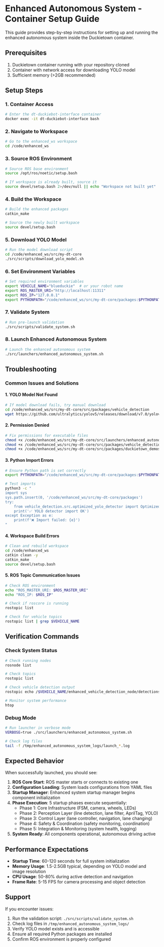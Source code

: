 # Enhanced Autonomous System - Container Setup Guide

This guide provides step-by-step instructions for setting up and running the enhanced autonomous system inside the Duckietown container.

## Prerequisites

1. Duckietown container running with your repository cloned
2. Container with network access for downloading YOLO model
3. Sufficient memory (>2GB recommended)

## Setup Steps

### 1. Container Access
```bash
# Enter the dt-duckiebot-interface container
docker exec -it dt-duckiebot-interface bash
```

### 2. Navigate to Workspace
```bash
# Go to the enhanced_ws workspace
cd /code/enhanced_ws
```

### 3. Source ROS Environment
```bash
# Source ROS base environment
source /opt/ros/noetic/setup.bash

# If workspace is already built, source it
source devel/setup.bash 2>/dev/null || echo "Workspace not built yet"
```

### 4. Build the Workspace
```bash
# Build the enhanced packages
catkin_make

# Source the newly built workspace
source devel/setup.bash
```

### 5. Download YOLO Model
```bash
# Run the model download script
cd /code/enhanced_ws/src/my-dt-core
./src/scripts/download_yolo_model.sh
```

### 6. Set Environment Variables
```bash
# Set required environment variables
export VEHICLE_NAME="blueduckie"  # or your robot name
export ROS_MASTER_URI="http://localhost:11311"
export ROS_IP="127.0.0.1"
export PYTHONPATH="/code/enhanced_ws/src/my-dt-core/packages:$PYTHONPATH"
```

### 7. Validate System
```bash
# Run pre-launch validation
./src/scripts/validate_system.sh
```

### 8. Launch Enhanced Autonomous System
```bash
# Launch the enhanced autonomous system
./src/launchers/enhanced_autonomous_system.sh
```

## Troubleshooting

### Common Issues and Solutions

#### 1. YOLO Model Not Found
```bash
# If model download fails, try manual download
cd /code/enhanced_ws/src/my-dt-core/src/packages/vehicle_detection
wget https://github.com/ultralytics/yolov5/releases/download/v7.0/yolov5s.pt
```

#### 2. Permission Denied
```bash
# Fix permissions for executable files
chmod +x /code/enhanced_ws/src/my-dt-core/src/launchers/enhanced_autonomous_system.sh
chmod +x /code/enhanced_ws/src/my-dt-core/src/packages/vehicle_detection/src/enhanced_vehicle_detection_node.py
chmod +x /code/enhanced_ws/src/my-dt-core/src/packages/duckietown_demos/src/scripts/enhanced_system_startup.py
```

#### 3. Python Import Errors
```bash
# Ensure Python path is set correctly
export PYTHONPATH="/code/enhanced_ws/src/my-dt-core/packages:$PYTHONPATH"

# Test imports
python3 -c "
import sys
sys.path.insert(0, '/code/enhanced_ws/src/my-dt-core/packages')
try:
    from vehicle_detection.src.optimized_yolo_detector import OptimizedYOLODetector
    print('✅ YOLO detector import OK')
except Exception as e:
    print(f'❌ Import failed: {e}')
"
```

#### 4. Workspace Build Errors
```bash
# Clean and rebuild workspace
cd /code/enhanced_ws
catkin clean -y
catkin_make
source devel/setup.bash
```

#### 5. ROS Topic Communication Issues
```bash
# Check ROS environment
echo "ROS_MASTER_URI: $ROS_MASTER_URI"
echo "ROS_IP: $ROS_IP"

# Check if roscore is running
rostopic list

# Check for vehicle topics
rostopic list | grep $VEHICLE_NAME
```

## Verification Commands

### Check System Status
```bash
# Check running nodes
rosnode list

# Check topics
rostopic list

# Check vehicle detection output
rostopic echo /$VEHICLE_NAME/enhanced_vehicle_detection_node/detections

# Monitor system performance
htop
```

### Debug Mode
```bash
# Run launcher in verbose mode
VERBOSE=true ./src/launchers/enhanced_autonomous_system.sh

# Check log files
tail -f /tmp/enhanced_autonomous_system_logs/launch_*.log
```

## Expected Behavior

When successfully launched, you should see:

1. **ROS Core Start**: ROS master starts or connects to existing one
2. **Configuration Loading**: System loads configurations from YAML files  
3. **Startup Manager**: Enhanced system startup manager begins component initialization
4. **Phase Execution**: 5 startup phases execute sequentially:
   - Phase 1: Core Infrastructure (FSM, camera, wheels, LEDs)
   - Phase 2: Perception Layer (line detection, lane filter, AprilTag, YOLO)
   - Phase 3: Control Layer (lane controller, navigation, lane changing)
   - Phase 4: Safety & Coordination (safety monitoring, coordination)
   - Phase 5: Integration & Monitoring (system health, logging)
5. **System Ready**: All components operational, autonomous driving active

## Performance Expectations

- **Startup Time**: 60-120 seconds for full system initialization
- **Memory Usage**: 1.5-2.5GB typical, depending on YOLO model and image resolution
- **CPU Usage**: 50-80% during active detection and navigation
- **Frame Rate**: 5-15 FPS for camera processing and object detection

## Support

If you encounter issues:

1. Run the validation script: `./src/scripts/validate_system.sh`
2. Check log files in `/tmp/enhanced_autonomous_system_logs/`
3. Verify YOLO model exists and is accessible
4. Ensure all required Python packages are installed
5. Confirm ROS environment is properly configured
